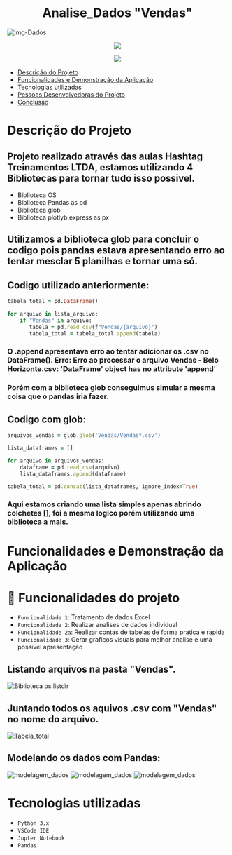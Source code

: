 <h1 align="center"> Analise_Dados "Vendas" </h1>

![img-Dados](https://github.com/Torquato-sys/Analise_Dados-Vendas-/assets/80015572/39d8c892-347e-4a4a-ad4a-43311d52b248)

<p align="center">
<img loading="lazy" src="http://img.shields.io/static/v1?label=STATUS&message=%20CONCLUIDO&color=GREEN&style=for-the-badge"/>
</p>
<p align="center">
<img loading="lazy" src="https://img.shields.io/github/stars/torquato-sys?style=social"/>
</p>

* [Descrição do Projeto](#descrição-do-projeto)
* [Funcionalidades e Demonstração da Aplicação](#funcionalidades-e-demonstração-da-aplicação)
* [Tecnologias utilizadas](#tecnologias-utilizadas)
* [Pessoas Desenvolvedoras do Projeto](#pessoas-desenvolvedoras)
* [Conclusão](#conclusão)



# Descrição do Projeto

## Projeto realizado através das aulas Hashtag Treinamentos LTDA, estamos utilizando 4 Bibliotecas para tornar tudo isso possivel.
* Biblioteca OS
* Biblioteca Pandas as pd
* Biblioteca glob
* Biblioteca plotlyb.express as px

## Utilizamos a biblioteca glob para concluir o codigo pois pandas estava apresentando erro ao tentar mesclar 5 planilhas e tornar uma só.
## Codigo utilizado anteriormente:
```ruby
tabela_total = pd.DataFrame()

for arquivo in lista_arquivo:
    if "Vendas" in arquivo:
       tabela = pd.read_csv(f"Vendas/{arquivo}")
       tabela_total = tabela_total.append(tabela)
```
### O .append apresentava erro ao tentar adicionar os .csv no DataFrame(). Erro: Erro ao processar o arquivo Vendas - Belo Horizonte.csv: 'DataFrame' object has no attribute 'append'
### Porém com a biblioteca glob conseguimus simular a mesma coisa que o pandas iria fazer.
## Codigo com glob:
```ruby
arquivos_vendas = glob.glob('Vendas/Vendas*.csv')

lista_dataframes = []

for arquivo in arquivos_vendas:
    dataframe = pd.read_csv(arquivo)
    lista_dataframes.append(dataframe)

tabela_total = pd.concat(lista_dataframes, ignore_index=True)
```
### Aqui estamos criando uma lista simples apenas abrindo colchetes [], foi a mesma logico porém utilizando uma biblioteca a mais.


# Funcionalidades e Demonstração da Aplicação

# :hammer: Funcionalidades do projeto

- `Funcionalidade 1`: Tratamento de dados Excel
- `Funcionalidade 2`: Realizar analises de dados individual
- `Funcionalidade 2a`: Realizar contas de tabelas de forma pratica e rapida
- `Funcionalidade 3`: Gerar graficos visuais para melhor analise e uma possivel apresentação

## Listando arquivos na pasta "Vendas".
![Biblioteca os.listdir](https://github.com/Torquato-sys/Analise_Dados-Vendas-/assets/80015572/94b5169a-0aa3-4ca3-a08e-4493d14e4638)

## Juntando todos os aquivos .csv com "Vendas" no nome do arquivo.
![Tabela_total](https://github.com/Torquato-sys/Analise_Dados-Vendas-/assets/80015572/dfce2ba5-55e8-4257-b6c2-31044b7112fe)

## Modelando os dados com Pandas:
![modelagem_dados](https://github.com/Torquato-sys/Analise_Dados-Vendas-/assets/80015572/95e51c06-5c66-4edf-b3e4-937952865c8c)
![modelagem_dados](https://github.com/Torquato-sys/Analise_Dados-Vendas-/assets/80015572/59393bc7-c462-4d3c-aab9-9b53d45ab5ea)
![modelagem_dados](https://github.com/Torquato-sys/Analise_Dados-Vendas-/assets/80015572/62060617-8721-4574-8221-79d8daa30f03)

# Tecnologias utilizadas
- ``Python 3.x``
- ``VSCode IDE``
- ``Jupter Notebook``
- ``Pandas``
